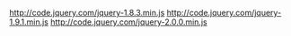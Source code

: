 http://code.jquery.com/jquery-1.8.3.min.js
http://code.jquery.com/jquery-1.9.1.min.js
http://code.jquery.com/jquery-2.0.0.min.js
